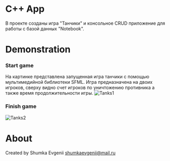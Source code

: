 # C++ App

В проекте созданы игра "Танчики" и консольное CRUD приложение для работы с базой данных "Notebook".

# Demonstration

### Start game
На картинке представлена запущенная игра танчики с помощью мультимедийной библиотеки SFML.
Игра предназначена на двоих игроков, сверху видно счет игроков по уничтожению противника а также время продолжительности игры.
![Tanks1](https://user-images.githubusercontent.com/65022776/106642921-30f75900-65b3-11eb-861c-3964c03c95f4.png)

### Finish game

![Tanks2](https://user-images.githubusercontent.com/65022776/106644753-b3811800-65b5-11eb-9df0-d2ff9e34a990.png)

# About
Created by Shumka Evgenii
shumkaevgenii@mail.ru
